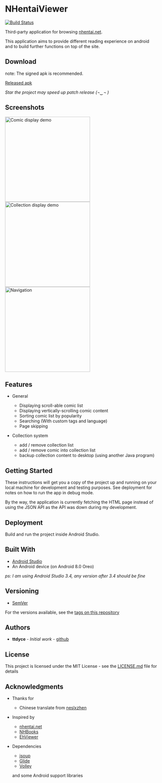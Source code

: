 # NHentaiViewer

[![Build Status](https://travis-ci.com/ttdyce/NHentaiViewer.svg?branch=master)](https://travis-ci.com/ttdyce/NHentaiViewer)

Third-party application for browsing [nhentai.net](https://nhentai.net). 

This application aims to provide different reading experience on android and to build further functions on top of the site. 

## Download

note: The signed apk is recommended. 

[Released apk](https://github.com/ttdyce/nhviewer/releases)

*Star the project may speed up patch release (¬‿¬ )*

## Screenshots

<img src="https://github.com/ttdyce/NHentaiViewer/raw/development/screenshots/favorite_list.png" alt="Comic display demo" width="280"><img src="https://github.com/ttdyce/NHentaiViewer/raw/development/screenshots/collection_list.png" alt="Collection display demo" width="280"><img src="https://github.com/ttdyce/NHentaiViewer/raw/development/screenshots/navigation_view.png" alt="Navigation" width="280">

## Features

- General
  - Displaying scroll-able comic list
  - Displaying vertically-scrolling comic content
  - Sorting comic list by popularity
  - Searching (With custom tags and language)
  - Page skipping

- Collection system
  - add / remove collection list
  - add / remove comic into collection list
  - backup collection content to desktop (using another Java program)

## Getting Started

These instructions will get you a copy of the project up and running on your local machine for development and testing purposes. See deployment for notes on how to run the app in debug mode.

By the way, the application is currently fetching the HTML page instead of using the JSON API as the API was down during my development.

## Deployment

Build and run the project inside Android Studio. 

## Built With

* [Android Studio](https://developer.android.com/studio)
* An Android device (on Android 8.0 Oreo)

*ps: I am using Android Studio 3.4, any version after 3.4 should be fine*

## Versioning

* [SemVer](http://semver.org/)

For the versions available, see the [tags on this repository](https://github.com/ttdyce/nhviewer/tags)

## Authors

* **ttdyce** - *Initial work* - [github](https://github.com/ttdyce)


## License

This project is licensed under the MIT License - see the [LICENSE.md](LICENSE.md) file for details

## Acknowledgments

* Thanks for
  * Chinese translate from [neslxzhen](https://github.com/neslxzhen)
* Inspired by
  * [nhentai.net](https://nhentai.net)
  * [NHBooks](https://github.com/NHMoeDev/NHentai-android)
  * [EhViewer](https://github.com/seven332/EhViewer)
* Dependencies
  * [jsoup](https://jsoup.org/download)
  * [Glide](http://bumptech.github.io/glide/doc/download-setup.html)
  * [Volley](https://developer.android.com/training/volley)

  and some Android support libraries
